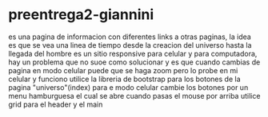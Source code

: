 # preentrega2-giannini
es una pagina de informacion con diferentes links a otras paginas, la idea es que se vea una linea de tiempo desde la creacion del universo hasta la llegada del hombre
es un sitio responsive para celular y para computadora, hay un problema que no suoe como solucionar y es que cuando cambias de pagina en modo celular puede que se haga zoom pero lo probe en mi celular y funciono
utilice la libreria de bootstrap para los botones de la pagina "universo"(index)
para e modo celular cambie los botones por un menu hamburguesa el cual se abre cuando pasas el mouse por arriba 
utilice grid para el header y el main
